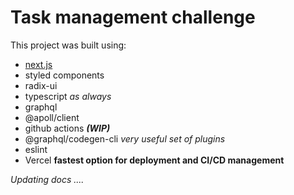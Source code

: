 # Task management challenge

This project was built using: 

- [next.js](https://nextjs.org) 
- styled components
- radix-ui
- typescript *as always*
- graphql
- @apoll/client
- github actions ***(WIP)***
- @graphql/codegen-cli *very useful set of plugins*
- eslint
- Vercel **fastest option for deployment and CI/CD management**


*Updating docs ....*
